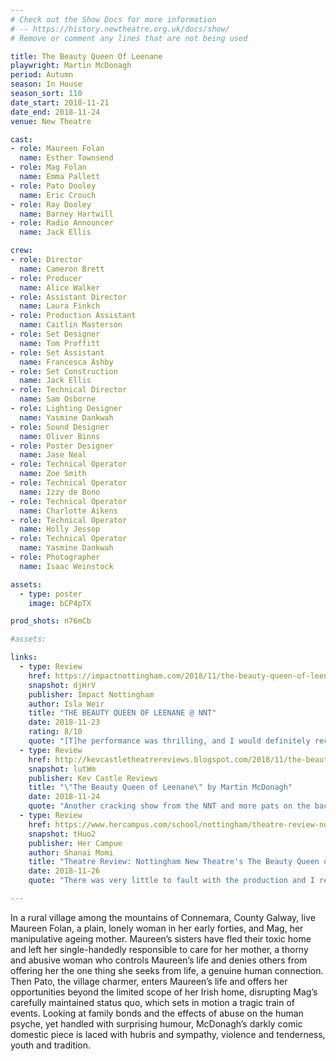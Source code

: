```yaml
---
# Check out the Show Docs for more information
# -- https://history.newtheatre.org.uk/docs/show/
# Remove or comment any lines that are not being used

title: The Beauty Queen Of Leenane
playwright: Martin McDonagh
period: Autumn
season: In House
season_sort: 110
date_start: 2018-11-21
date_end: 2018-11-24
venue: New Theatre

cast:
- role: Maureen Folan
  name: Esther Townsend
- role: Mag Folan
  name: Emma Pallett
- role: Pato Dooley
  name: Eric Crouch
- role: Ray Dooley
  name: Barney Hartwill
- role: Radio Announcer
  name: Jack Ellis

crew:
- role: Director
  name: Cameron Brett
- role: Producer
  name: Alice Walker
- role: Assistant Director
  name: Laura Finkch
- role: Production Assistant
  name: Caitlin Masterson
- role: Set Designer
  name: Tom Proffitt
- role: Set Assistant
  name: Francesca Ashby
- role: Set Construction
  name: Jack Ellis
- role: Technical Director
  name: Sam Osborne
- role: Lighting Designer
  name: Yasmine Dankwah
- role: Sound Designer
  name: Oliver Binns
- role: Poster Designer
  name: Jase Neal
- role: Technical Operator
  name: Zoe Smith
- role: Technical Operator
  name: Izzy de Bono
- role: Technical Operator
  name: Charlotte Aikens
- role: Technical Operator
  name: Holly Jessop
- role: Technical Operator
  name: Yasmine Dankwah
- role: Photographer
  name: Isaac Weinstock

assets:
  - type: poster
    image: bCP4pTX

prod_shots: n76mCb

#assets:

links:
  - type: Review
    href: https://impactnottingham.com/2018/11/the-beauty-queen-of-leenane-nnt/
    snapshot: djHrV
    publisher: Impact Nottingham
    author: Isla Weir
    title: "THE BEAUTY QUEEN OF LEENANE @ NNT"
    date: 2018-11-23
    rating: 8/10
    quote: "[T]he performance was thrilling, and I would definitely recommend it!"
  - type: Review
    href: http://kevcastletheatrereviews.blogspot.com/2018/11/the-beauty-queen-of-leenane-by-martin.html
    snapshot: lutWm
    publisher: Kev Castle Reviews
    title: "\"The Beauty Queen of Leenane\" by Martin McDonagh"
    date: 2018-11-24
    quote: "Another cracking show from the NNT and more pats on the backs of everyone involved in my continued education of new pieces of theatre."
  - type: Review
    href: https://www.hercampus.com/school/nottingham/theatre-review-nottingham-new-theatres-beauty-queen-leenane
    snapshot: tHuo2
    publisher: Her Campue
    author: Shanai Momi
    title: "Theatre Review: Nottingham New Theatre's The Beauty Queen of Leenane"
    date: 2018-11-26
    quote: "There was very little to fault with the production and I recommend it to anyone remotely interested about mental instability, family dynamics, and the complicated life of a small-town person."

---
```


In a rural village among the mountains of Connemara, County Galway, live Maureen Folan, a plain, lonely woman in her early forties, and Mag, her manipulative ageing mother. Maureen’s sisters have fled their toxic home and left her single-handedly responsible to care for her mother, a thorny and abusive woman who controls Maureen’s life and denies others from offering her the one thing she seeks from life, a genuine human connection. Then Pato, the village charmer, enters Maureen’s life and offers her opportunities beyond the limited scope of her Irish home, disrupting Mag’s carefully maintained status quo, which sets in motion a tragic train of events. Looking at family bonds and the effects of abuse on the human psyche, yet handled with surprising humour, McDonagh’s darkly comic domestic piece is laced with hubris and sympathy, violence and tenderness, youth and tradition.
